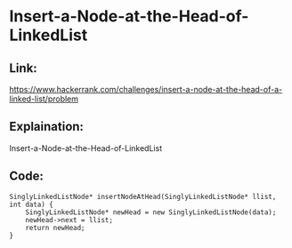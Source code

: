 # Insert-a-Node-at-the-Head-of-LinkedList

## Link:
https://www.hackerrank.com/challenges/insert-a-node-at-the-head-of-a-linked-list/problem


## Explaination:
Insert-a-Node-at-the-Head-of-LinkedList


## Code:

```
SinglyLinkedListNode* insertNodeAtHead(SinglyLinkedListNode* llist, int data) {
    SinglyLinkedListNode* newHead = new SinglyLinkedListNode(data);
    newHead->next = llist;
    return newHead;
}


```
